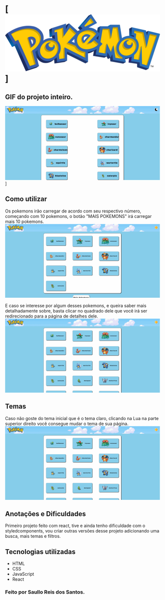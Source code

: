 # [<img src="./src/assets/img/pokemon.png">]

## GIF do projeto inteiro.
<img src="./src/assets/img/projeto.gif">]

## Como utilizar

Os pokemons irão carregar de acordo com seu respectivo número, começando com 10 pokemons, o botão "MAIS POKEMONS" irá carregar mais 10 pokemons.
<img src="./src/assets/img/MAIS-POKEMONS.gif">

E caso se interesse por algum desses pokemons, e queira saber mais detalhadamente sobre, basta clicar no quadrado dele que você irá ser redirecionado para a página de detalhes dele.
<img src="./src/assets/img/DETAILS.gif">

## Temas

Caso não goste do tema inicial que é o tema claro, clicando na Lua na parte superior direito você consegue mudar o tema de sua página.
<img src="./src/assets/img/TEMAS.gif">

## Anotações e Dificuldades

Primeiro projeto feito com react, tive e ainda tenho dificuldade com o styledcomponents, vou criar outras versões desse projeto adicionando uma busca, mais temas e filtros.

## Tecnologias utilizadas

- HTML
- CSS
- JavaScript
- React

### Feito por Saullo Reis dos Santos.